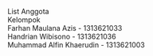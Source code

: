 List Anggota <br>
Kelompok <br>
Farhan Maulana Azis - 1313621033 <br>
Handrian Wibisono - 1313621036 <br>
Muhammad Alfin Khaerudin - 1313621003 <br>
